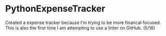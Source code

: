 # PythonExpenseTracker

Created a expense tracker because I'm trying to be more financal focused. This is also the first time I am attempting to use a linter on GitHub. (5/16)
